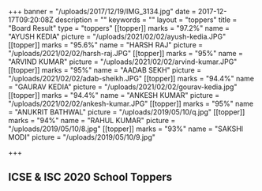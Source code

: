 +++
banner = "/uploads/2017/12/19/IMG_3134.jpg"
date = 2017-12-17T09:20:08Z
description = ""
keywords = ""
layout = "toppers"
title = "Board Result"
type = "toppers"
[[topper]]
marks = "97.2%"
name = "AYUSH KEDIA"
picture = "/uploads/2021/02/02/ayush-kedia.JPG"
[[topper]]
marks = "95.6%"
name = "HARSH RAJ"
picture = "/uploads/2021/02/02/harsh-raj.JPG"
[[topper]]
marks = "95%"
name = "ARVIND KUMAR"
picture = "/uploads/2021/02/02/arvind-kumar.JPG"
[[topper]]
marks = "95%"
name = "AADAB SEKH"
picture = "/uploads/2021/02/02/adab-sheikh.JPG"
[[topper]]
marks = "94.4%"
name = "GAURAV KEDIA"
picture = "/uploads/2021/02/02/gourav-kedia.jpg"
[[topper]]
marks = "94.4%"
name = "ANKESH KUMAR"
picture = "/uploads/2021/02/02/ankesh-kumar.JPG"
[[topper]]
marks = "95%"
name = "ANUKRIT BATHWAL"
picture = "/uploads/2019/05/10/q.jpg"
[[topper]]
marks = "94%"
name = "RAHUL KUMAR"
picture = "/uploads/2019/05/10/8.jpg"
[[topper]]
marks = "93%"
name = "SAKSHI MODI"
picture = "/uploads/2019/05/10/9.jpg"

+++
## ICSE & ISC 2020 School Toppers